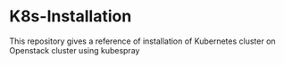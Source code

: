 # K8s-Installation
This repository gives a reference of installation of Kubernetes cluster on Openstack cluster using kubespray
